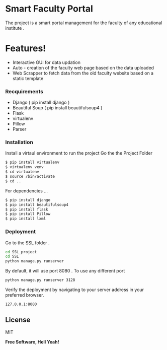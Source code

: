 # Smart Faculty Portal 

The project is a smart portal management for the faculty of any educational institute .  
# Features!

  - Interactive GUI for data updation
  - Auto - creation of the faculty web page based on the data uploaded
  - Web Scrapper to fetch data from the old faculty website based on a static template


### Recquirements

* Django ( pip install django )
* Beautiful Soup ( pip install beautifulsoup4 )
* Flask
* virtualenv 
* Pillow 
* Parser 

### Installation
Install a virtaul environment to run the project 
Go the the Project Folder 
```sh
$ pip install virtualenv
$ virtualenv venv
$ cd virtualenv 
$ source /bin/activate
$ cd ..

```

For dependencies ...

```sh
$ pip install django
$ pip install beautifulsoup4
$ pip install flask
$ pip install Pillow
$ pip install lxml
```


### Deployment

Go to the SSL folder . 

```sh
cd SSL_project
cd SSL
python manage.py runserver
```

By default, it will use  port 8080 . 
To use any different port
```sh
python manage.py runserver 3128
```

Verify the deployment by navigating to your server address in your preferred browser.

```sh
127.0.0.1:8000
```

License
----

MIT


**Free Software, Hell Yeah!**